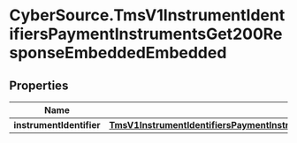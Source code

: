 # CyberSource.TmsV1InstrumentIdentifiersPaymentInstrumentsGet200ResponseEmbeddedEmbedded

## Properties
Name | Type | Description | Notes
------------ | ------------- | ------------- | -------------
**instrumentIdentifier** | [**TmsV1InstrumentIdentifiersPaymentInstrumentsGet200ResponseEmbeddedEmbeddedInstrumentIdentifier**](TmsV1InstrumentIdentifiersPaymentInstrumentsGet200ResponseEmbeddedEmbeddedInstrumentIdentifier.md) |  | [optional] 



